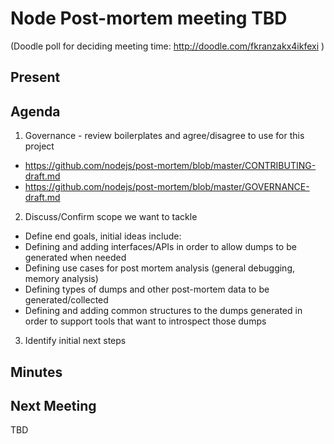 # Node Post-mortem meeting TBD

(Doodle poll for deciding meeting time: http://doodle.com/fkranzakx4ikfexi )

## Present


## Agenda

1. Governance - review boilerplates and agree/disagree to use for this project
  + https://github.com/nodejs/post-mortem/blob/master/CONTRIBUTING-draft.md
  + https://github.com/nodejs/post-mortem/blob/master/GOVERNANCE-draft.md

2. Discuss/Confirm scope we want to tackle
  + Define end goals, initial ideas include:
   + Defining and adding interfaces/APIs in order to allow dumps to be generated when needed
   + Defining use cases for post mortem analysis (general debugging, memory analysis)
   + Defining types of dumps and other post-mortem data to  be generated/collected
   + Defining and adding common structures to the dumps generated in order to support tools that want to introspect those dumps

3. Identify initial next steps

## Minutes

## Next Meeting
TBD
